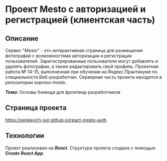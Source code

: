 # Проект Mesto с авторизацией и регистрацией (клиентская часть)

<h2>Описание</h2>

Сервис "Mesto" - это интерактивная страница для размещения фотографий с возможностями авторизации и регистрации пользователей. Зарегистрированные пользователи могут добавлять и удалять фотографии, а также редактировать свой профиль.
Проектная работа № 14-15, выполненная при обучении на Яндекс.Практикуме по специальности Веб-разработчик. Серверная часть проекта находится в репозитории express-mesto.


***Тема:*** Основы бэкенда для фронтенд-разработчиков

<h2>Страница проекта</h2>

https://senkevich-ser.github.io/react-mesto-auth

<h2>Технологии</h2>

Проект реализован на ***React***. Cтруктура проекта создана с помощью ***Create React App***.
